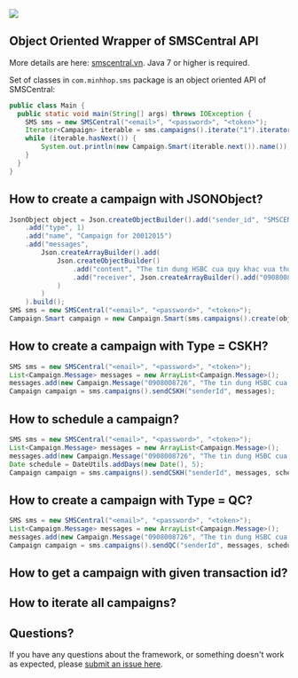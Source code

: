 <img src="http://dashboard.smscentral.vn/static/images/smscentral1.png" />

## Object Oriented Wrapper of SMSCentral API
More details are here: [smscentral.vn](http://smscentral.vn/).
Java 7 or higher is required.

Set of classes in `com.minhhop.sms` package is
an object oriented API of SMSCentral:

```java
public class Main {
  public static void main(String[] args) throws IOException {
    SMS sms = new SMSCentral("<email>", "<password>", "<token>");
    Iterator<Campaign> iterable = sms.campaigns().iterate("1").iterator();
    while (iterable.hasNext()) {
        System.out.println(new Campaign.Smart(iterable.next()).name());
    }
  }
}
```

## How to create a campaign with JSONObject?

```java
JsonObject object = Json.createObjectBuilder().add("sender_id", "SMSCENTRAL")
    .add("type", 1)
    .add("name", "Campaign for 20012015")
    .add("messages",
        Json.createArrayBuilder().add(
            Json.createObjectBuilder()
                .add("content", "The tin dung HSBC cua quy khac vua thuc hien giao dich nhu sau: XXXXX3952-VND 17300041 on 03/01/2016")
                .add("receiver", Json.createArrayBuilder().add("0908008726")
            )
        )
    ).build();
SMS sms = new SMSCentral("<email>", "<password>", "<token>");
Campaign.Smart campaign = new Campaign.Smart(sms.campaigns().create(object));
```

## How to create a campaign with Type = CSKH?
```java
SMS sms = new SMSCentral("<email>", "<password>", "<token>");
List<Campaign.Message> messages = new ArrayList<Campaign.Message>();
messages.add(new Campaign.Message("0908008726", "The tin dung HSBC cua quy khac vua thuc hien giao dich nhu sau: XXXXX3952-VND 17300041 on 03/01/2016"));
Campaign campaign = sms.campaigns().sendCSKH("senderId", messages);
```

## How to schedule a campaign?
```java
SMS sms = new SMSCentral("<email>", "<password>", "<token>");
List<Campaign.Message> messages = new ArrayList<Campaign.Message>();
messages.add(new Campaign.Message("0908008726", "The tin dung HSBC cua quy khac vua thuc hien giao dich nhu sau: XXXXX3952-VND 17300041 on 03/01/2016"));
Date schedule = DateUtils.addDays(new Date(), 5);
Campaign campaign = sms.campaigns().sendCSKH("senderId", messages, schedule);
```

## How to create a campaign with Type = QC?
```java
SMS sms = new SMSCentral("<email>", "<password>", "<token>");
List<Campaign.Message> messages = new ArrayList<Campaign.Message>();
messages.add(new Campaign.Message("0908008726", "The tin dung HSBC cua quy khac vua thuc hien giao dich nhu sau: XXXXX3952-VND 17300041 on 03/01/2016"));
Campaign campaign = sms.campaigns().sendQC("senderId", messages, schedule);
```

## How to get a campaign with given transaction id?

## How to iterate all campaigns?


## Questions?

If you have any questions about the framework, or something doesn't work as expected,
please [submit an issue here](https://github.com/minhhoptech/smscentral/issues/new).
